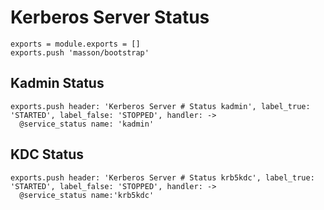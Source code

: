 
# Kerberos Server Status

    exports = module.exports = []
    exports.push 'masson/bootstrap'

## Kadmin Status

    exports.push header: 'Kerberos Server # Status kadmin', label_true: 'STARTED', label_false: 'STOPPED', handler: ->
      @service_status name: 'kadmin'

## KDC Status

    exports.push header: 'Kerberos Server # Status krb5kdc', label_true: 'STARTED', label_false: 'STOPPED', handler: ->
      @service_status name:'krb5kdc'
